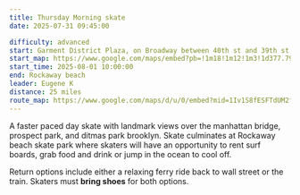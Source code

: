 ```yaml
---
title: Thursday Morning skate
date: 2025-07-31 09:45:00

difficulty: advanced
start: Garment District Plaza, on Broadway between 40th st and 39th st
start_map: https://www.google.com/maps/embed?pb=!1m18!1m12!1m3!1d377.79528089955994!2d-73.98698868515856!3d40.75405671194928!2m3!1f0!2f0!3f0!3m2!1i1024!2i768!4f13.1!3m3!1m2!1s0x89c25908164549ab%3A0xbae101be1d87d547!2sGarment%20District%20Plaza!5e0!3m2!1sen!2sus!4v1752179315895!5m2!1sen!2sus
start_time: 2025-08-01 10:00:00
end: Rockaway beach
leader: Eugene K
distance: 25 miles
route_map: https://www.google.com/maps/d/u/0/embed?mid=1Iv1S8fESFTdUM2fxysv0F080mCOBldc&ehbc=2E312F&noprof=1
---
```


<!--
highlights
-->

A faster paced day skate with landmark views over the manhattan bridge, prospect park, and ditmas park brooklyn. Skate culminates at Rockaway beach skate park where skaters will have an opportunity to rent surf boards, grab food and drink or jump in the ocean to cool off.

Return options include either a relaxing ferry ride back to wall street or the train. Skaters must **bring shoes** for both options.
